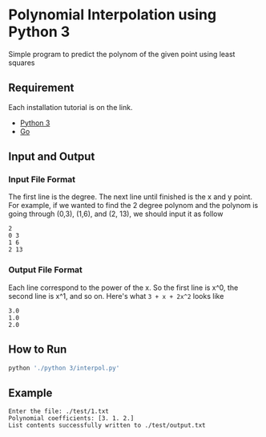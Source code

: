 # Polynomial Interpolation using Python 3
Simple program to predict the polynom of the given point using least squares

## Requirement
Each installation tutorial is on the link.
- [Python 3]([https://www.python.org/downloads/](https://go.dev/doc/install))
- [Go]([https://pypi.org/project/numpy/](https://pkg.go.dev/gonum.org/v1/gonum/mat))

## Input and Output
### Input File Format
The first line is the degree. The next line until finished is the x and y point. For example, if we wanted to find the 2 degree polynom and the polynom is going through (0,3), (1,6), and (2, 13), we should input it as follow
```
2
0 3
1 6
2 13
```

### Output File Format
Each line correspond to the power of the x. So the first line is x^0, the second line is x^1, and so on. Here's what `3 + x + 2x^2` looks like
```
3.0
1.0
2.0
```

## How to Run

```Python
python './python 3/interpol.py'

```

## Example 
```
Enter the file: ./test/1.txt
Polynomial coefficients: [3. 1. 2.]
List contents successfully written to ./test/output.txt
```
